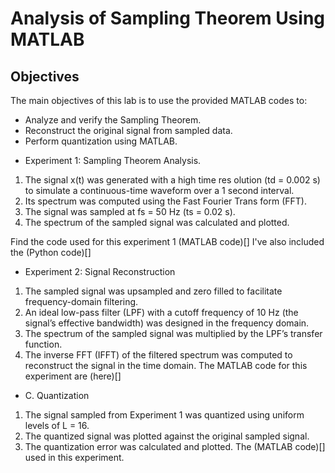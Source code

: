 # Analysis of Sampling Theorem Using MATLAB

## Objectives

The main objectives of this lab is to use the provided MATLAB codes to:

- Analyze and verify the Sampling Theorem.
- Reconstruct the original signal from sampled
 data.
- Perform quantization using MATLAB.

* Experiment 1: Sampling Theorem
 Analysis.
 1) The signal x(t) was generated with a high time res
olution (td = 0.002 s) to simulate a continuous-time
 waveform over a 1 second interval.
 2) Its spectrum was computed using the Fast Fourier Trans
form (FFT).
 3) The signal was sampled at fs = 50 Hz (ts = 0.02 s).
 4) The spectrum of the sampled signal was calculated and
 plotted.

Find the code used for this experiment 1 (MATLAB code)[]
I've also included the (Python code)[]

* Experiment 2: Signal Reconstruction
 1) The sampled signal was upsampled and zero filled to
 facilitate frequency-domain filtering.
 2) An ideal low-pass filter (LPF) with a cutoff frequency of
 10 Hz (the signal’s effective bandwidth) was designed
 in the frequency domain.
 3) The spectrum of the sampled signal was multiplied by
 the LPF’s transfer function.
 4) The inverse FFT (IFFT) of the filtered spectrum was
 computed to reconstruct the signal in the time domain.
 The MATLAB code for this experiment are (here)[]
 
 *  C. Quantization
 1) The signal sampled from Experiment 1 was quantized
 using uniform levels of L = 16.
 2) The quantized signal was plotted against the original
 sampled signal.
 3) The quantization error was calculated and plotted.
 The (MATLAB code)[] used in this experiment.
